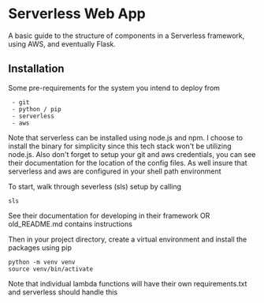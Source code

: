 # Serverless Web App

A basic guide to the structure of components in a Serverless framework, using AWS, and eventually Flask.

## Installation

Some pre-requirements for the system you intend to deploy from

```
 - git
 - python / pip
 - serverless
 - aws
```

Note that serverless can be installed using node.js and npm. I choose to install the binary for simplicity since this tech stack won't be utilizing node.js.
Also don't forget to setup your git and aws credentials, you can see their documentation for the location of the config files.
As well insure that serverless and aws are configured in your shell path environment

To start, walk through severless (sls) setup by calling

```sls```

See their documentation for developing in their framework OR old_README.md contains instructions

Then in your project directory, create a virtual environment and install the packages using pip

```
python -m venv venv
source venv/bin/activate
```

Note that individual lambda functions will have their own requirements.txt and serverless should handle this